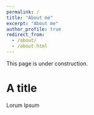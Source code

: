 ```yaml
---
permalink: /
title: "About me"
excerpt: "About me"
author_profile: true
redirect_from: 
  - /about/
  - /about.html
---
```


This page is under construction.

A title
=====

Lorum Ipsum